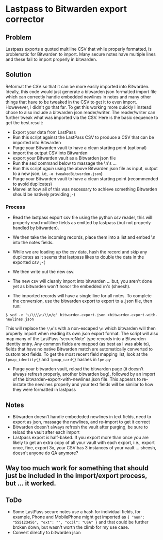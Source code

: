 

# Lastpass to Bitwarden export corrector

## Problem

Lastpass exports a quoted multiline CSV that while properly formatted, is problematic for Bitwarden to import.   Many secure notes have multiple lines and these fail to import properly in bitwarden.

## Solution

Reformat the CSV so that it can be more easily imported into Bitwarden. Ideally, this code would just generate a bitwarden json formatted import file which can correctly handle embedded newlines in notes and many other things that have to be tweaked in the CSV to get it to even import.  Howevever, I didn't go that far.  To get this working more quickly I instead chose to also include a bitwarden json reader/writer.   The reader/writer can further tweak what was imported via the CSV.  Here is the basic sequence to get the best result:

* Export your data from LastPass
* Run this script against the LastPass CSV to produce a CSV that can be imported into Bitwarden
* Purge your Bitwarden vault to have a clean starting point (optional)
* import the output CSV into Bitwarden
* export your Bitwarden vault as a Bitwarden json file
* Run the sed command below to massage the \\n's ...
* Run this script *again* using the above Bitwarden json file as input, output to a new json, i.e, `-o tweakedBitwarden.json`)
* Purge your Bitwarden vault to have a clean starting point (recommended to avoid duplicates)
* Marvel at how all of this was necessary to achieve something Bitwarden should be natively providing ;-)

### Process

- Read the lastpass export csv file using the python csv reader, this will properly read multiline fields as emitted by lastpass (but not properly handled by bitwarden).
- We then take the incoming records, place them into a list and embed \n into the notes fields.
- While we are loading up the csv data, hash the record and skip any duplicates as it seems that lastpass likes to double the data in the exported csv ;-(
- We then write out the new csv.

- The new csv will cleanly import into bitwarden ... but, you aren't done yet as bitwarden won't honor the embedded \n's (sheesh).
- The imported records will have a single line for all notes.  To complete the conversion, use the bitwarden export to export to a .json file, then run:

``
$ sed -e 's/\\\\n/\\n/g' bitwarden-export.json >bitwarden-export-with-newlines.json
``

This will replace the `\\n`'s with a non-escaped `\n` which bitwarden will then properly import when reading its own json export format.   The script will also map many of the LastPass 'secureNote' type records into a Bitwarden identity entry.  Any common fields are mapped (as best as I was able to), fields that have no native Bitwarden match are automatically converted to custom text fields.  To get the most recent field mapping list, look at the `lpmap_identity{}` and `lpmap_card{}` hashes in `lpe.py`

- Purge your bitwarden vault, reload the bitwarden page (it doesn't always refresh properly, another bitwarden bug), followed by an import of the bitwarden-export-with-newlines.json file.   This appears to re-instate the newlines properly and your text fields will be similar to how they were formatted in lastpass

## Notes

- Bitwarden doesn't handle embededed newlines in text fields, need to export as json, massage the newlines, and re-import to get it correct
- Bitwarden doesn't always refresh the vault after purging, be sure to reload the vault after each import
- Lastpass export is half-baked.  If you export more than once you are likely to get an extra copy of all your vault with each export, i.e., export once, fine, export 3x, your CSV has 3 instances of your vault ... sheesh, doesn't anyone do QA anymore?

##  Way too much work for something that should just be included in the import/export process, but ... it worked.

## ToDo

* Some LastPass secure notes use a hash for individual fields, for example, Phone and MobilePhone might get imported as `{ "num": "555123456", "ext": "", "cc3l": "USA" }` and that could be further broken down, but wasn't worth the climb for my use case.
* Convert directly to bitwarden json
